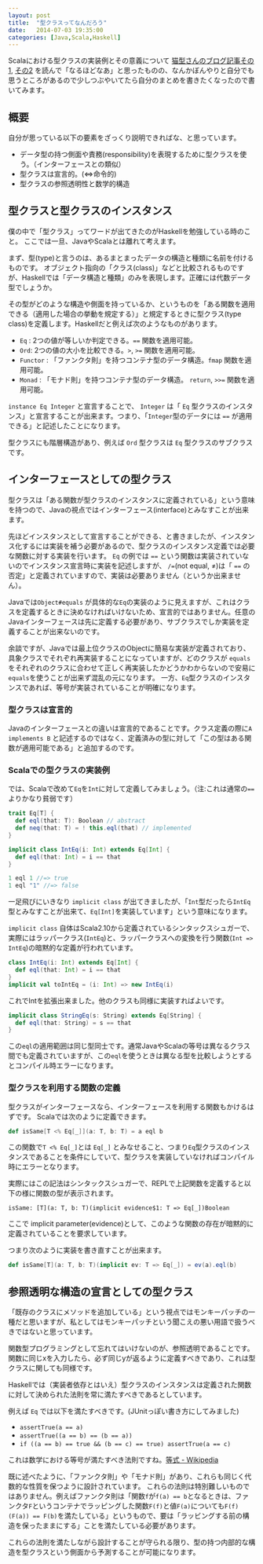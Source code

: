```yaml
---
layout: post
title:  "型クラスってなんだろう"
date:   2014-07-03 19:35:00
categories: [Java,Scala,Haskell]
---
```


Scalaにおける型クラスの実装例とその意義について [猫型さんのブログ記事その1](http://nekogata.hatenablog.com/entry/2014/06/30/062342), [その2](http://nekogata.hatenablog.com/entry/2014/07/01/184246) を読んで「なるほどなあ」と思ったものの、なんかぼんやりと自分でも思うところがあるので少しつぶやいてたら自分のまとめを書きたくなったので書いてみます。

## 概要

自分が思っている以下の要素をざっくり説明できればな、と思っています。

- データ型の持つ側面や責務(responsibility)を表現するために型クラスを使う。（インターフェースとの類似）
- 型クラスは宣言的。(<=>命令的)
- 型クラスの参照透明性と数学的構造

## 型クラスと型クラスのインスタンス

僕の中で「型クラス」ってワードが出てきたのがHaskellを勉強している時のこと。
ここでは一旦、JavaやScalaとは離れて考えます。

まず、型(type)と言うのは、あるまとまったデータの構造と種類に名前を付けるものです。
オブジェクト指向の「クラス(class)」などと比較されるものですが、Haskellでは「データ構造と種類」のみを表現します。正確には代数データ型でしょうか。

その型がどのような構造や側面を持っているか、というものを「ある関数を適用できる（適用した場合の挙動を規定する）」と規定するときに型クラス(type class)を定義します。Haskellだと例えば次のようなものがあります。

- `Eq` : 2つの値が等しいか判定できる。`==` 関数を適用可能。
- `Ord`: 2つの値の大小を比較できる。`>`, `>=` 関数を適用可能。
- `Functor` : 「ファンクタ則」を持つコンテナ型のデータ構造。`fmap` 関数を適用可能。
- `Monad` : 「モナド則」を持つコンテナ型のデータ構造。 `return`, `>>=` 関数を適用可能。

 `instance Eq Integer` と宣言することで、 `Integer` は「 `Eq` 型クラスのインスタンス」と宣言することが出来ます。つまり、「`Integer`型のデータには `==` が適用できる」と記述したことになります。

型クラスにも階層構造があり、例えば `Ord` 型クラスは `Eq` 型クラスのサブクラスです。

## インターフェースとしての型クラス

型クラスは「ある関数が型クラスのインスタンスに定義されている」という意味を持つので、Javaの視点ではインターフェース(interface)とみなすことが出来ます。

先ほどインスタンスとして宣言することができる、と書きましたが、インスタンス化するには実装を補う必要があるので、型クラスのインスタンス定義では必要な関数に対する実装を行います。
 `Eq` の例では `==` という関数は実装されていないのでインスタンス宣言時に実装を記述しますが、 `/=`(not equal, ≠)は「 `==` の否定」と定義されていますので、実装は必要ありません（というか出来ません）。

Javaでは`Object#equals` が具体的な`Eq`の実装のように見えますが、これはクラスを定義するときに決めなければいけないため、宣言的ではありません。任意のJavaインターフェースは先に定義する必要があり、サブクラスでしか実装を定義することが出来ないのです。

余談ですが、Javaでは最上位クラスのObjectに簡易な実装が定義されており、具象クラスでそれぞれ再実装することになっていますが、どのクラスが `equals` をそれぞれのクラスに合わせて正しく再実装したかどうかわからないので安易に`equals`を使うことが出来ず混乱の元になります。
一方、`Eq`型クラスのインスタンスであれば、等号が実装されていることが明確になります。

### 型クラスは宣言的

Javaのインターフェースとの違いは宣言的であることです。クラス定義の際に`A implements B` と記述するのではなく、定義済みの型に対して「この型はある関数が適用可能である」と追加するのです。

### Scalaでの型クラスの実装例

では、Scalaで改めて`Eq`を`Int`に対して定義してみましょう。（注:これは通常の`==`よりかなり貧弱です）

```scala
trait Eq[T] {
  def eql(that: T): Boolean // abstract
  def neq(that: T) = ! this.eql(that) // implemented
}

implicit class IntEq(i: Int) extends Eq[Int] {
  def eql(that: Int) = i == that
}

1 eql 1 //=> true
1 eql "1" //=> false
```

一足飛びにいきなり `implicit class` が出てきましたが、「`Int`型だったら`IntEq`型とみなすことが出来て、`Eq[Int]`を実装しています」という意味になります。

`implicit class` 自体はScala2.10から定義されているシンタックスシュガーで、実際にはラッパークラス(`IntEq`)と、ラッパークラスへの変換を行う関数(`Int => IntEq`)の暗黙的な定義が行われています。

```scala
class IntEq(i: Int) extends Eq[Int] {
  def eql(that: Int) = i == that
}
implicit val toIntEq = (i: Int) => new IntEq(i)
```

これでIntを拡張出来ました。他のクラスも同様に実装すればよいです。

```scala
implicit class StringEq(s: String) extends Eq[String] {
  def eql(that: String) = s == that
}
```

この`eql`の適用範囲は同じ型同士です。通常JavaやScalaの等号は異なるクラス間でも定義されていますが、この`eql`を使うときは異なる型を比較しようとするとコンパイル時エラーになります。

### 型クラスを利用する関数の定義

型クラスがインターフェースなら、インターフェースを利用する関数もかけるはずです。
Scalaでは次のように定義できます。

```scala
def isSame[T <% Eq[_]](a: T, b: T) = a eql b
```

この関数で`T <% Eq[_]`とは `Eq[_]` とみなせること、つまり`Eq`型クラスのインスタンスであることを条件にしていて、型クラスを実装していなければコンパイル時にエラーとなります。

実際にはこの記法はシンタックスシュガーで、REPLで上記関数を定義すると以下の様に関数の型が表示されます。

```
isSame: [T](a: T, b: T)(implicit evidence$1: T => Eq[_])Boolean
```

ここで implicit parameter(evidence)として、このような関数の存在が暗黙的に定義されていることを要求しています。

つまり次のように実装を書き直すことが出来ます。

```scala
def isSame[T](a: T, b: T)(implicit ev: T => Eq[_]) = ev(a).eql(b)
```

## 参照透明な構造の宣言としての型クラス

「既存のクラスにメソッドを追加している」という視点ではモンキーパッチの一種だと思いますが、私としてはモンキーパッチという聞こえの悪い用語で扱うべきではないと思っています。

関数型プログラミングとして忘れてはいけないのが、参照透明であることです。
関数に同じxを入力したら、必ず同じyが返るように定義すべきであり、これは型クラスに関しても同様です。

Haskellでは（実装者依存とはいえ）型クラスのインスタンスは定義された関数に対して決められた法則を常に満たすべきであるとしています。

例えば `Eq` では以下を満たすべきです。(JUnitっぽい書き方にしてみました)

- `assertTrue(a == a)`
- `assertTrue((a == b) == (b == a))`
- `if ((a == b) == true && (b == c) == true) assertTrue(a == c)`

これは数学における等号が満たすべき法則ですね。[等式 - Wikipedia](http://ja.wikipedia.org/wiki/%E7%AD%89%E5%BC%8F)

既に述べたように、「ファンクタ則」や「モナド則」があり、これらも同じく代数的な性質を保つように設計されています。
これらの法則は特別難しいものではありません。例えばファンクタ則は「関数`f`が`f(a) == b`となるときは、ファンクタ`F`というコンテナでラッピングした関数`F(f)`と値`F(a)`についても`F(f)(F(a)) == F(b)`を満たしている」というもので、要は「ラッビングする前の構造を保ったままにする」ことを満たしている必要があります。

これらの法則を満たしながら設計することが守られる限り、型の持つ内部的な構造を型クラスという側面から予測することが可能になります。
